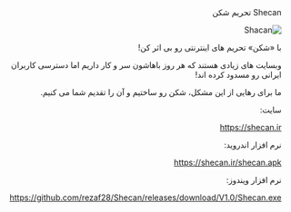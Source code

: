 <div dir="rtl"> 
 Shecan تحریم شکن

![Shacan](https://github.com/rezaf28/Shecan/raw/master/Shecan/resources/px_shecan_ico.Image.png)

با «شکن» تحریم های اینترنتی رو بی اثر کن! 

وبسایت های زیادی هستند که هر روز باهاشون سر و کار داریم اما دسترسی کاربران ایرانی رو مسدود کرده اند!

ما برای رهایی از این مشکل، شکن رو ساختیم و آن را تقدیم شما می کنیم.

سایت:

https://shecan.ir

نرم افزار اندروید:

https://shecan.ir/shecan.apk 

نرم افزار ویندوز:

https://github.com/rezaf28/Shecan/releases/download/V1.0/Shecan.exe


</div>

